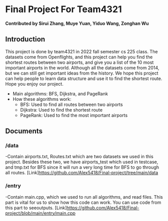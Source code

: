 # Final Project For Team4321
**Contributed by Sirui Zhang, Muye Yuan, Yiduo Wang, Zonghan Wu** 
## Introduction
This project is done by team4321 in 2022 fall semester cs 225 class. The datasets come from Openflights, and this project can help you find the shortest routes between two airports, and give you a list of the 10 most important airports in the world. Although all the datasets come from 2014, but we can still get important ideas from the history. We hope this project can help people to learn data structure and use it to find the shortest route. Hope you enjoy our project.
- Main algorithms: BFS, Dijkstra, and PageRank
- How these algorithms work:
  - BFS: Used to find all routes between two airports
  - Dijkstra: Used to find the shortest route
  - PageRank: Used to find the most important airports
## Documents
### /data
  -Contain airports.txt, Routes.txt which are two datasets we used in this project. Besides these two, we have airports_test which used in testcase, and tmp.txt for BFS since it will run a very long time for BFS to go through all routes. [Link]https://github.com/Alex5418/Final-project/tree/main/data
### /entry
  -Contain main.cpp, which we used to run all algorithms, and read files. This part is vital for us to show how this code can work. You can use code from this part to seeoutputs. [Link]https://github.com/Alex5418/Final-project/blob/main/entry/main.cpp

